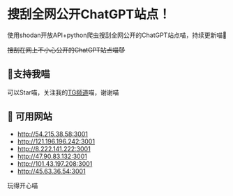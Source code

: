 # 搜刮全网公开ChatGPT站点！

使用shodan开放API+python爬虫搜刮全网公开的ChatGPT站点喵，持续更新喵🥳

~~搜刮在网上不小心公开的ChatGPT站点喵😈~~

## 🚀支持我喵

可以Star喵，关注我的[TG频道](https://t.me/puddin_share)喵，谢谢喵

## 📖 可用网站

- http://54.215.38.58:3001
- http://121.196.196.242:3001
- http://8.222.141.222:3001
- http://47.90.83.132:3001
- http://101.43.197.208:3001
- http://45.63.36.54:3001

玩得开心喵
